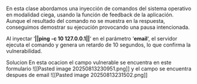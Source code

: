 En esta clase abordamos una inyección de comandos del sistema operativo en modalidad ciega, usando la función de feedback de la aplicación. Aunque el resultado del comando no se muestra en la respuesta, conseguimos demostrar su ejecución provocando una pausa intencionada.

Al inyectar ‘**||ping -c 10 127.0.0.1||**‘ en el parámetro ‘**email**‘, el servidor ejecuta el comando y genera un retardo de 10 segundos, lo que confirma la vulnerabilidad.

Solucion
En esta ocacion el campo vulnerable se encuentra en este formulario
![[Pasted image 20250813230951.png]]
y el campo se encuentra despues de email
![[Pasted image 20250813231502.png]]